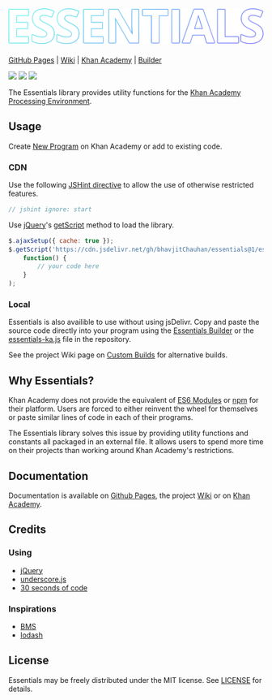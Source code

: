 ![Essentials Logo](https://github.com/bhavjitChauhan/Essentials/blob/master/logo.png?raw=true)
---

[GitHub Pages](https://bhavjitchauhan.github.io/Essentials) |
[Wiki](https://github.com/bhavjitChauhan/Essentials/wiki) |
[Khan Academy](https://www.khanacademy.org/profile/bhavjitChauhan/projects) |
[Builder](https://bhavjitchauhan.github.io/Essentials/builder.html)

[![](https://img.shields.io/github/package-json/v/bhavjitChauhan/Essentials?style=flat-square)](https://github.com/bhavjitChauhan/Essentials/releases)
[![](https://img.shields.io/github/last-commit/bhavjitChauhan/Essentials?style=flat-square)](https://github.com/bhavjitChauhan/Essentials/commits)
[![](https://data.jsdelivr.com/v1/package/gh/bhavjitChauhan/Essentials/badge)](https://www.jsdelivr.com/package/gh/bhavjitChauhan/Essentials?path=build)

The Essentials library provides utility functions for the [Khan Academy
Processing Environment](https://www.khanacademy.org/cs/new).

## Usage
Create [New Program](https://www.khanacademy.org/cs/new) on Khan Academy or add to existing code.

### CDN
Use the following [JSHint directive](https://jshint.com/docs/) to allow the use
of otherwise restricted features.
```js
// jshint ignore: start
```

Use [jQuery](https://jquery.com/)'s
[getScript](https://api.jquery.com/jQuery.getScript/) method to load the
library.
```js
$.ajaxSetup({ cache: true });
$.getScript('https://cdn.jsdelivr.net/gh/bhavjitChauhan/essentials@1/essentials.min.js',
    function() {
        // your code here
    }
);
```

### Local
Essentials is also availible to use without using jsDelivr. Copy and paste the source code directly into your program using the [Essentials Builder](https://bhavjitchauhan.github.io/Essentials/builder.html) or the [essentials-ka.js](https://github.com/bhavjitChauhan/Essentials/blob/master/build/essentials-ka.js) file in the repository.

See the project Wiki page on [Custom
Builds](https://github.com/bhavjitChauhan/Essentials/wiki/Custom-Builds) for
alternative builds.

## Why Essentials?
Khan Academy does not provide the equivalent of
[ES6 Modules](https://developer.mozilla.org/en-US/docs/Web/JavaScript/Guide/Modules)
or [npm](https://www.npmjs.com/)
for their platform. Users are forced to either reinvent the wheel for themselves
or paste similar lines of code in each of their programs.

The Essentials library solves this issue by providing utility functions and
constants all packaged in an external file. It allows users to spend more time on their projects than working around Khan Academy's restrictions.

## Documentation
Documentation is available on [Github
Pages](https://bhavjitchauhan.github.io/Essentials), the project
[Wiki](https://github.com/bhavjitChauhan/Essentials/wiki/Documentation) or on
[Khan Academy](https://www.khanacademy.org/cs/-/6460530077679616).

## Credits
### Using
 - [jQuery](https://github.com/jquery/jquery)
 - [underscore.js](https://github.com/jashkenas/underscore)
 - [30 seconds of code](https://github.com/30-seconds/30-seconds-of-code)

### Inspirations
 - [BMS](https://www.khanacademy.org/cs/-/6070976254115840)
 - [lodash](https://github.com/lodash/lodash)

## License
Essentials may be freely distributed under the MIT license. See [LICENSE](LICENSE) for details.
